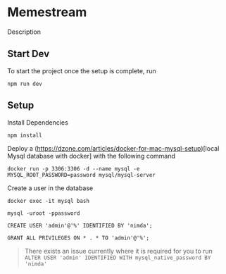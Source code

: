 # Memestream

Description

## Start Dev
To start the project once the setup is complete, run
```
npm run dev
```

## Setup
Install Dependencies
```
npm install
```
Deploy a (https://dzone.com/articles/docker-for-mac-mysql-setup)[local Mysql database with docker] with the following command
```
docker run -p 3306:3306 -d --name mysql -e MYSQL_ROOT_PASSWORD=password mysql/mysql-server
```
Create a user in the database
```
docker exec -it mysql bash
```
```
mysql -uroot -ppassword
```
```
CREATE USER 'admin'@'%' IDENTIFIED BY 'nimda';
```
```
GRANT ALL PRIVILEGES ON * . * TO 'admin'@'%';
```
>There exists an issue currently where it is required for you to run
> ``` ALTER USER 'admin' IDENTIFIED WITH mysql_native_password BY 'nimda' ```
